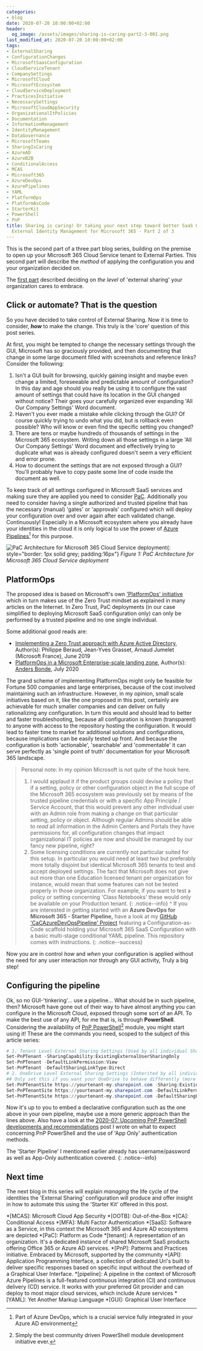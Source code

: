 ```yaml
---
categories:
- blog
date: 2020-07-20 10:00:00+02:00
header:
  og_image: /assets/images/sharing-is-caring-part2-3-001.png
last_modified_at: 2020-07-20 10:00:00+02:00
tags:
- ExternalSharing
- ConfigurationChanges
- MicrosoftSaasConfiguration
- CloudServiceTenant
- CompanySettings
- MicrosoftCloud
- MicrosoftEcosystem
- CloudServiceDeployment
- PracticesInitiative
- NecessarySettings
- MicrosoftCloudAppSecurity
- OrganizationalItPolicies
- Documentation
- InformationManagement
- IdentityManagement
- DataGovernance
- MicrosoftTeams
- SharingIsCaring
- AzureAD
- AzureB2B
- ConditionalAccess
- MCAS
- Microsoft365
- AzureDevOps
- AzurePipelines
- YAML
- PlatformOps
- PlatformAsCode
- StarterKit
- PowerShell
- PnP
title: Sharing is caring! Or taking your next step toward better SaaS Governance and
  External Identity Management for Microsoft 365 - Part 2 of 3
---
```


This is the second part of a three part blog series, building on the premise to open up your Microsoft 365 Cloud Service tenant to External Parties. This second part will describe the *method* of applying the configuration you and your organization decided on.

The [first part][1] described deciding on *the level* of 'external sharing' your organization cares to embrace.

## Click or automate? That is the question

So you have decided to take control of External Sharing. Now it is time to consider, ***how*** to make the change. This truly is the 'core' question of this post series.

At first, you might be tempted to change the necessary settings through the GUI, Microsoft has so graciously provided, and then documenting that change in some large document filled with screenshots and reference links? Consider the following:

1. Isn't a GUI built for browsing, quickly gaining insight and maybe even change a limited, foreseeable and predictable amount of configuration? In this day and age should you really be using it to configure the vast amount of settings that could have its location in the GUI changed without notice? Their goes your carefully organized ever expanding 'All Our Company Settings' Word document.
1. Haven't you ever made a mistake while clicking through the GUI? Of course quickly trying to undo what you did, but is rollback even possible? Who will know or even find the specific setting you changed?
1. There are tens or maybe hundreds of thousands of settings in the Microsoft 365 ecosystem. Writing down all those settings in a large 'All Our Company Settings' Word document and effectively trying to duplicate what was is already configured doesn't seem a very efficient and error prone.
1. How to document the settings that are not exposed through a GUI? You'll probably have to copy paste some line of code inside the document as well.

To keep track of all settings configured in Microsoft SaaS services and making sure they are applied you need to consider [PaC][2]. Additionally you need to consider having a single authorized and trusted pipeline that has the necessary (manual) 'gates' or 'approvals' configured which will deploy your configuration over and over again after each validated change. Continuously! Especially in a Microsoft ecosystem where you already have your identities in the cloud it is only logical to use the power of [Azure Pipelines][3][^1] for this purpose.

![PaC Architecture for Microsoft 365 Cloud Service deployment](/assets/images/sharing-is-caring-part2-3-001.png "PaC Architecture for Microsoft 365 Cloud Service deployment"){: style="border: 1px solid grey; padding:16px"}
*Figure 1: PaC Architecture for Microsoft 365 Cloud Service deployment*

## PlatformOps

The proposed idea is based on Microsoft's own ['PlatformOps' initiative][2] which in turn makes use of the Zero Trust mindset as explained in many articles on the Internet. In Zero Trust, PaC deployments (in our case simplified to deploying Microsoft SaaS configuration only) can only be performed by a trusted pipeline and no one single individual.

Some additional good reads are:

* [Implementing a Zero Trust approach with Azure Active Directory][7], Author(s): Philippe Beraud, Jean-Yves Grasset, Arnaud Jumelet (Microsoft France), June 2019
* [PlatformOps in a Microsoft Enterprise-scale landing zone][8], Author(s): [Anders Bonde][9], July 2020

The grand scheme of implementing PlatformOps might only be feasible for Fortune 500 companies and large enterprises, because of the cost involved maintaining such an infrastructure. However, in my opinion, small scale initiatives based on it, like the one proposed in this post, certainly are achievable for much smaller companies and can deliver on fully rationalizing any configuration. In turn this would and should lead to better and faster troubleshooting, because all configuration is known (transparent) to anyone with access to the repository hosting the configuration. It would lead to faster time to market for additional solutions and configurations, because implications can be easily tested up front. And because the configuration is both 'actionable', 'searchable' and 'commentable' it can serve perfectly as 'single point of truth' documentation for your Microsoft 365 landscape.

> Personal note: In my opinion Microsoft is not quite of the hook here.
>
> 1. I would applaud it if the product groups could devise a policy that if a setting, policy or other configuration object in the full scope of the Microsoft 365 ecosystem was previously set by means of the trusted pipeline credentials or with a specific App Principle / Service Account, that this would prevent any other individual user with an Admin role from making a change on that particular setting, policy or object. Although regular Admins should be able to *read* all information in the Admin Centers and Portals they have permissions for, all configuration changes that impact organizational IT policies are now and should be managed by our fancy new pipeline, right?
> 2. Some licensing conditions are currently not particular suited for this setup. In particular you would need at least two but preferably more totally disjoint but identical Microsoft 365 tenants to test and accept deployed settings. The fact that Microsoft does not give out more than one Education licensed tenant per organization for instance, would mean that some features can not be tested properly in those organization. For example, if you want to test a policy or setting concerning 'Class Notebooks' these would only be available on your Production tenant.
{: .notice--info}
^
If you are interested in getting started with an **Azure DevOps for Microsoft 365 - Starter Pipeline,** have a look at my [GitHub 'CaCAzureDevOpsPipeline' Project][6] featuring a Configuration-as-Code scaffold holding your Microsoft 365 SaaS Configuration with a basic multi-stage conditional YAML pipeline. This repository comes with instructions.
{: .notice--success}

Now you are in control *how* and *when* your configuration is applied without the need for any user interaction nor through any GUI activity, Truly a big step!

## Configuring the pipeline

Ok, so no GUI-'tinkering'... use a pipeline... What should be in such pipeline, then? Microsoft have gone out of their way to have almost anything you can configure in the Microsoft Cloud, exposed through some sort of an API. To make the best use of any API, for me that is, is through **PowerShell**. Considering the availability of [PnP PowerShell][4][^2] module, you might start using it! These are the commands you need, scoped to the subject of this article series:

```powershell
# 1. Tenant Level External Sharing Settings (Used by all individual SharePoint Online Sites)
Set-PnPTenant -SharingCapability:ExistingExternalUserSharingOnly
Set-PnPTenant -DefaultLinkPermission:View
Set-PnPTenant -DefaultSharingLinkType:Direct
# 2. OneDrive Level External Sharing Settings (Inherited by all individual OneDrive Personal Sites)
## Only set this if you want your OneDrive to behave differently (more restrictive) than Tenant Level settings
Set-PnPTenantSite https://yourtenant-my.sharepoint.com -Sharing:ExistingExternalUserSharingOnly
Set-PnPTenantSite https://yourtenant-my.sharepoint.com -DefaultLinkPermission:View
Set-PnPTenantSite https://yourtenant-my.sharepoint.com -DefaultSharingLinkType:Direct
```

Now it's up to you to embed a declarative configuration such as the one above in your own pipeline, maybe use a more generic approach than the lines above. Also have a look at the [2020-07: Upcoming PnP PowerShell developments and recommendations][11] post I wrote on what to expect concerning PnP PowerShell and the use of 'App Only' authentication methods.

The 'Starter Pipeline' I mentioned earlier already has username/password as well as App-Only authentication covered.
{: .notice--info}

## Next time

The next blog in this series will explain *managing* the life cycle of the identities the 'External Sharing' configuration will produce and offer insight in how to automate this using the 'Starter Kit' offered in this post.

<!-- Begin FootNotes -->
[^1]: Part of Azure DevOps, which is a crucial service fully integrated in your Azure AD environment
[^2]: Simply the best community driven PowerShell module development initiative ever.
<!-- End FootNotes -->

<!-- Begin Abbreviations -->
*[MCAS]: Microsoft Cloud App Security
*[OOTB]: Out-of-the-Box
*[CA]: Conditional Access
*[MFA]: Multi Factor Authentication
*[SaaS]: Software as a Service, in this context the Microsoft 365 and Azure AD ecosystems are depicted
*[PaC]: Platform as Code
*[tenant]: A representation of an organization. It's a dedicated instance of shared Microsoft SaaS products offering Office 365 or Azure AD services.
*[PnP]: Patterns and Practices initiative. Embraced by  Microsoft, supported by the community
*[API]: Application Programming Interface, a collection of dedicated Uri's built to deliver specific responses based on specific input without the overhead of a Graphical User Interface.
*[pipeline]: A pipeline in the context of Microsoft Azure Pipelines is a full-featured continuous integration (CI) and continuous delivery (CD) service. It works with your preferred Git provider and can deploy to most major cloud services, which include Azure services
*[YAML]: Yet Another Markup Language
*[GUI]: Graphical User Interface
<!-- End Abbreviations -->

<!-- Begin References -->
[1]: /blog/post-sharing-is-caring-part1-3/
[2]: https://docs.microsoft.com/en-us/azure/cloud-adoption-framework/ready/enterprise-scale/platform-automation-and-devops
[3]: https://docs.microsoft.com/en-us/azure/devops/pipelines/get-started/pipelines-get-started?view=azure-devops
[4]: https://github.com/pnp/PnP-PowerShell#installation
[5]: https://pnp.github.io
[6]: /CaCAzureDevOpsPipeline
[7]: https://www.microsoft.com/en-us/download/details.aspx?id=58366
[8]: https://www.linkedin.com/pulse/platformops-microsoft-enterprise-scale-landing-zone-anders-bonde
[9]: https://www.linkedin.com/in/bonde
[10]: https://www.erwinmcm.com/pnp-teams-cmdlets/
[11]: /blog/post-pnp-powershell-developments/
<!-- End References -->
